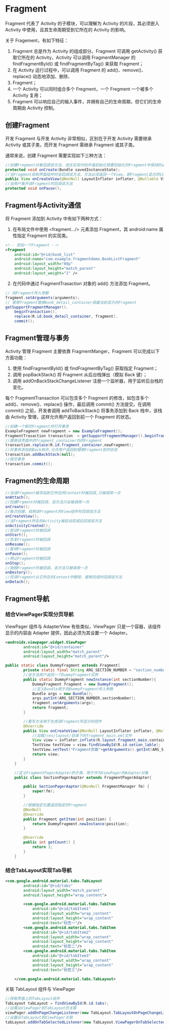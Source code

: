 # Fragment

Fragment 代表了 Activity 的子模块，可以理解为 Activity 的片段，其必须嵌入 Activity 中使用，且其生命周期受到它所在的 Activity 的影响。

关于 Fragement，有如下特征：

1. Fragment 总是作为 Activity 的组成部分。Fragment 可调用 getActivity() 获取它所在的 Activity，Activity 可以调用 FragmentManager 的 findFragmentById() 或 findFragmentByTag() 来获取 Fragment；
2. 在 Activity 运行过程中，可以调用 Fragment 的 add()、remove()、replace() 动态地添加、删除、
3.  Fragment；
4. 一个 Activity 可以同时组合多个 Fregment，一个 Fregment 一个被多个 Activity 复用；
5. Fragment 可以响应自己的输入事件，并拥有自己的生命周期，但它们的生命周期由 Activity 控制。



## 创建Fragment                                                                                                                                                                                                                             

开发 Fragment 与开发 Activity 非常相似，区别在于开发 Activity 需要继承 Activity 或其子类，而开发 Fragment 需继承 Fragment 或其子类。

通常来说，创建 Fragment 需要实现如下三种方法：

```java
//创建Fregment对象回调该方法，该在实现代码中值初始化想要初始化的Fragment中保持的必要组件
protected void onCreate(Bundle savedInstanceState);
//当Fragment绘制界面组件时会回调该方法，方法必须返回一个View，即Fragment显示的View
public View onCreateView(@NonNull LayoutInflater inflater, @Nullable ViewGroup container, @Nullable Bundle savedInstanceState);
//当用户离开该Fragment时回调该方法
protected void onPause();
```



## Fragment与Activity通信

将 Fragment 添加到 Activity 中有如下两种方式：

1. 在布局文件中使用 <fragment.../> 元素添加 Fragment，其 android:name 属性指定 Fragment 的实现类。

```xml
<!-- 添加一个Fragment -->
<fragment
	android:id="@+id/book_list"
	android:name="com.example.fragmentdemo.BookListFragment"
	android:layout_width="0dp"
	android:layout_height="match_parent"
	android:layout_weight="1" />
```

2. 在代码中通过 FragmentTrasaction 对象的 add() 方法添加 Fragment。

```java
// 向Fragment传入参数
fragment.setArguments(arguments);
// 使用fragment替换book_detail_container容器当前显示的Fragment
getSupportFragmentManager().
    beginTransaction().
    replace(R.id.book_detail_container, fragment).
    commit();
```



## Fragment管理与事务

Activity 管理 Fragment 主要依靠 FragmentManger，Fragment 可以完成以下方面功能：

1. 使用 findFragmentById() 或 findFragmentByTag() 获取指定 Fragment；
2. 调用 popBackStack() 将 Fragment 从后台栈弹出（模拟 Back 键）；
3. 调用 addOnBackStackChangeListener 注册一个监听器，用于监听后台栈的变化。

每个 FragmentTransaction 可以包含多个 Fragment 的修改，如包含多个 add()、remove()、replace()  操作，最后调用 commit() 方法提交。在调用 commit() 之前，开发者调用 addToBackStack() 将事务添加到 Back 栈中，该栈由 Activity 管理，这样允许用户返回到前一个 Fragment 的状态。

```java
//创建一个新的Fragment并打开事务
ExampleFragment newFragment = new ExampleFragment();
FragmentTrasaction transaction  = getSupportFragmentManager().beginTransaction();
//替换该界面中的fragment_container内的Fragment
transaction.replace(R.id.fragment_container,newFragment);
//将事务添加到Back栈中,允许用户返回到替换Fragment前的状态
transaction.addBackStack(null);
//提交事务
transaction.commit();
```



## Fragment的生命周期

```java
//当该Fragment被添加到它所在的Context时被回调,只被调用一次
onAttach();
//创建Frgment时被回调，该方法只会被调用一次
onCreate();
//每次创建、绘制该Fragment的View组件时回调该方法
onCreateView();
//当Fragment所在的Activity被启动完成后回调该方法
onActivityCreated();
//启动Fragment时被回调
onStart();
//恢复Fragment时被回调
onResume();
//暂停Fragment时被回调
onPause();
//停止Fragment时被回调
onStop();
//销毁Fragment时被回调，该方法只被调用一次
onDestory();
//将该Fragment从它所在的Context中删除、替换完成时回调该方法
onDetach();
```



## Fragment导航

### 结合ViewPager实现分页导航

ViewPager 组件与 AdapterView 有些类似，ViewPager 只是一个容器，该组件显示的内容由 Adapter 提供，因此必须为其设置一个 Adapter。

```xml
<androidx.viewpager.widget.ViewPager
        android:id="@+id/container"
        android:layout_width="match_parent"
        android:layout_height="match_parent"/>
```

```java
public static class DummyFragment extends Fragment{
        private static final String ARG_SECTION_NUMBER = "section_number";
        //该方法用户返回一个DummyFragment实例
        public static DummyFragment newInstance(int sectionNumber){
            DummyFragment fragment = new DummyFragment();
            //定义Bundle用于向DummyFragment传入参数
            Bundle args = new Bundle();
            args.putInt(ARG_SECTION_NUMBER,sectionNumber);
            fragment.setArguments(args);
            return fragment;
        }

        //重写方法用于生成该Fragment所显示的控件
        @Override
        public View onCreateView(@NonNull LayoutInflater inflater, @Nullable ViewGroup container, @Nullable Bundle savedInstanceState) {
            //加载/res/layout/目录下的fragment_main.xml文件
            View view = inflater.inflate(R.layout.fragment_main,container,false);
            TextView textView = view.findViewById(R.id.setion_lable);
            textView.setText("Fragment页面"+getArguments().getInt(ARG_SECTION_NUMBER,0));
            return view;
        }
    }

    //定义FragmentPagerAdapter的子类，用于作为ViewPager的Adapter对象
    public class SectionPagerAapter extends FragmentPagerAdapter{

        public SectionPagerAapter(@NonNull FragmentManager fm) {
            super(fm);
        }

        //根据指定位置返回指定的Fragment
        @NonNull
        @Override
        public Fragment getItem(int position) {
            return DummyFragment.newInstance(position);
        }

        @Override
        public int getCount() {
            return 3;
        }
    }
```



### 结合TabLayout实现Tab导航

```xml
<com.google.android.material.tabs.TabLayout
        android:id="@+id/tabs"
        android:layout_width="match_parent"
        android:layout_height="wrap_content">

        <com.google.android.material.tabs.TabItem
            android:id="@+id/tabItem1"
            android:layout_width="wrap_content"
            android:layout_height="wrap_content"
            android:text="标签一"/>
        <com.google.android.material.tabs.TabItem
            android:id="@+id/tabItem2"
            android:layout_width="wrap_content"
            android:layout_height="wrap_content"
            android:text="标签二"/>
        <com.google.android.material.tabs.TabItem
            android:id="@+id/tabItem3"
            android:layout_width="wrap_content"
            android:layout_height="wrap_content"
            android:text="标签三"/>

    </com.google.android.material.tabs.TabLayout>
```

关联 TabLayout 组件与 ViewPager

```java
//获取界面上的TabLayout组件
TabLayout tabLayout = findViewById(R.id.tabs);
//设置从ViewPager到TabLayout的关联
viewPager.addOnPageChangeListener(new TabLayout.TabLayoutOnPageChangeListener(tabLayout));
//设置从TabLayout到ViewPager关联
tabLayout.addOnTabSelectedListener(new TabLayout.ViewPagerOnTabSelectedListener(viewPager));
```

